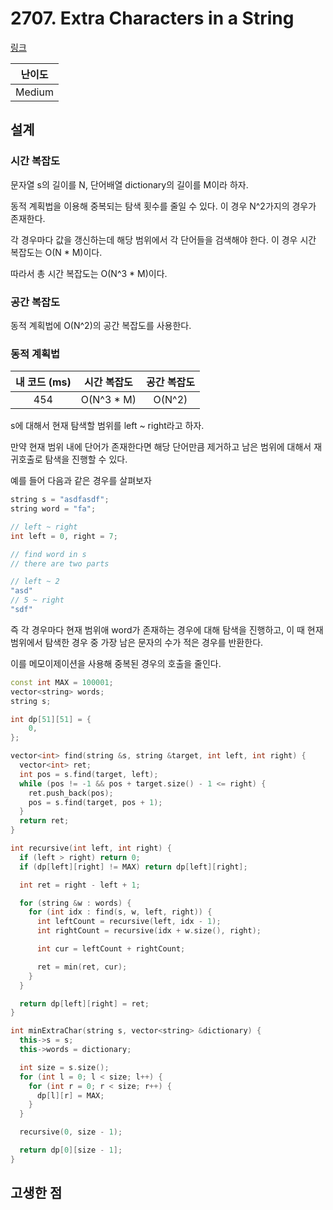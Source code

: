 # 2707. Extra Characters in a String

[링크](https://leetcode.com/problems/extra-characters-in-a-string/)

| 난이도 |
| :----: |
| Medium |

## 설계

### 시간 복잡도

문자열 s의 길이를 N, 단어배열 dictionary의 길이를 M이라 하자.

동적 계획법을 이용해 중복되는 탐색 횟수를 줄일 수 있다. 이 경우 N^2가지의 경우가 존재한다.

각 경우마다 값을 갱신하는데 해당 범위에서 각 단어들을 검색해야 한다. 이 경우 시간 복잡도는 O(N \* M)이다.

따라서 총 시간 복잡도는 O(N^3 \* M)이다.

### 공간 복잡도

동적 계획법에 O(N^2)의 공간 복잡도를 사용한다.

### 동적 계획법

| 내 코드 (ms) | 시간 복잡도 | 공간 복잡도 |
| :----------: | :---------: | :---------: |
|     454      | O(N^3 \* M) |   O(N^2)    |

s에 대해서 현재 탐색할 범위를 left ~ right라고 하자.

만약 현재 범위 내에 단어가 존재한다면 해당 단어만큼 제거하고 남은 범위에 대해서 재귀호출로 탐색을 진행할 수 있다.

예를 들어 다음과 같은 경우를 살펴보자

```cpp
string s = "asdfasdf";
string word = "fa";

// left ~ right
int left = 0, right = 7;

// find word in s
// there are two parts

// left ~ 2
"asd"
// 5 ~ right
"sdf"
```

즉 각 경우마다 현재 범위애 word가 존재하는 경우에 대해 탐색을 진행하고, 이 때 현재 범위에서 탐색한 경우 중 가장 남은 문자의 수가 적은 경우를 반환한다.

이를 메모이제이션을 사용해 중복된 경우의 호출을 줄인다.

```cpp
const int MAX = 100001;
vector<string> words;
string s;

int dp[51][51] = {
    0,
};

vector<int> find(string &s, string &target, int left, int right) {
  vector<int> ret;
  int pos = s.find(target, left);
  while (pos != -1 && pos + target.size() - 1 <= right) {
    ret.push_back(pos);
    pos = s.find(target, pos + 1);
  }
  return ret;
}

int recursive(int left, int right) {
  if (left > right) return 0;
  if (dp[left][right] != MAX) return dp[left][right];

  int ret = right - left + 1;

  for (string &w : words) {
    for (int idx : find(s, w, left, right)) {
      int leftCount = recursive(left, idx - 1);
      int rightCount = recursive(idx + w.size(), right);

      int cur = leftCount + rightCount;

      ret = min(ret, cur);
    }
  }

  return dp[left][right] = ret;
}

int minExtraChar(string s, vector<string> &dictionary) {
  this->s = s;
  this->words = dictionary;

  int size = s.size();
  for (int l = 0; l < size; l++) {
    for (int r = 0; r < size; r++) {
      dp[l][r] = MAX;
    }
  }

  recursive(0, size - 1);

  return dp[0][size - 1];
}
```

## 고생한 점
